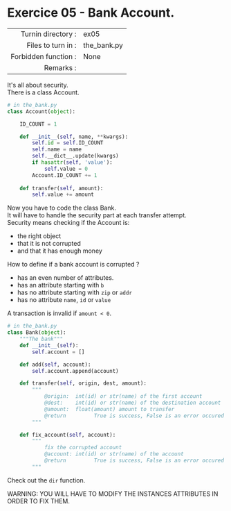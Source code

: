 # Exercice 05 - Bank Account.

|                         |                     |
| -----------------------:| ------------------- |
|   Turnin directory :    |  ex05               |
|   Files to turn in :    |  the_bank.py        |
|   Forbidden function :  |  None               |
|   Remarks :             |                     |

It's all about security.  
There is a class Account.

```py
# in the_bank.py
class Account(object):

    ID_COUNT = 1

    def __init__(self, name, **kwargs):
        self.id = self.ID_COUNT
        self.name = name
        self.__dict__.update(kwargs)
        if hasattr(self, 'value'):
            self.value = 0
        Account.ID_COUNT += 1
    
    def transfer(self, amount):
        self.value += amount

```

Now you have to code the class Bank.  
It will have to handle the security part at each transfer attempt.  
Security means checking if the Account is:
* the right object
* that it is not corrupted
* and that it has enough money

How to define if a bank account is corrupted ?
* has an even number of attributes.
* has an attribute starting with `b`
* has no attribute starting with `zip` or `addr`
* has no attribute `name`, `id` or `value`

A transaction is invalid if `amount < 0`.

```py
# in the_bank.py
class Bank(object):
    """The bank"""
    def __init__(self):
        self.account = []

    def add(self, account):
        self.account.append(account)

    def transfer(self, origin, dest, amount):
        """
            @origin:  int(id) or str(name) of the first account
            @dest:    int(id) or str(name) of the destination account
            @amount:  float(amount) amount to transfer
            @return         True is success, False is an error occured
        """

    def fix_account(self, account):
        """
            fix the corrupted account
            @account: int(id) or str(name) of the account
            @return         True is success, False is an error occured
        """
```

Check out the `dir` function.

WARNING: YOU WILL HAVE TO MODIFY THE INSTANCES ATTRIBUTES IN ORDER TO FIX THEM.
